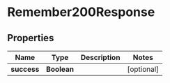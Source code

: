 

# Remember200Response


## Properties

| Name | Type | Description | Notes |
|------------ | ------------- | ------------- | -------------|
|**success** | **Boolean** |  |  [optional] |




